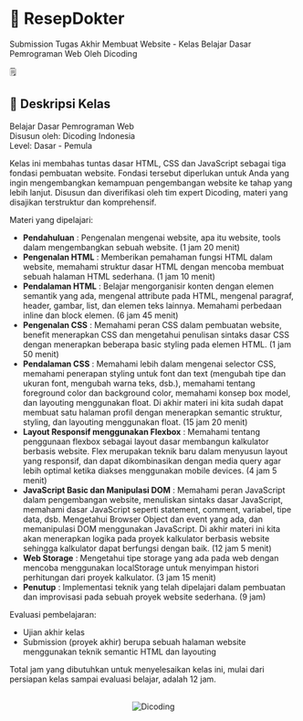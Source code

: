 # 📜 ResepDokter 

Submission Tugas Akhir Membuat Website - Kelas Belajar Dasar Pemrograman Web Oleh Dicoding

🗒️ 

## 🚀 Deskripsi Kelas

Belajar Dasar Pemrograman Web <br>
Disusun oleh: Dicoding Indonesia <br>
Level: Dasar - Pemula

Kelas ini membahas tuntas dasar HTML, CSS dan JavaScript sebagai tiga fondasi pembuatan website. Fondasi tersebut diperlukan untuk Anda yang ingin mengembangkan kemampuan pengembangan website ke tahap yang lebih lanjut. Disusun dan diverifikasi oleh tim expert Dicoding, materi yang disajikan terstruktur dan komprehensif.

Materi yang dipelajari:

- **Pendahuluan** : Pengenalan mengenai website, apa itu website, tools dalam mengembangkan sebuah website. (1 jam 20 menit)
- **Pengenalan HTML** : Memberikan pemahaman fungsi HTML dalam website, memahami struktur dasar HTML dengan mencoba membuat sebuah halaman HTML sederhana. (1 jam 10 menit)
- **Pendalaman HTML** : Belajar mengorganisir konten dengan elemen semantik yang ada, mengenal attribute pada HTML, mengenal paragraf, header, gambar, list, dan elemen teks lainnya. Memahami perbedaan inline dan block elemen. (6 jam 45 menit)
- **Pengenalan CSS** : Memahami peran CSS dalam pembuatan website, benefit menerapkan CSS dan mengetahui penulisan sintaks dasar CSS dengan menerapkan beberapa basic styling pada elemen HTML. (1 jam 50 menit)
- **Pendalaman CSS** : Memahami lebih dalam mengenai selector CSS, memahami penerapan styling untuk font dan text (mengubah tipe dan ukuran font, mengubah warna teks, dsb.), memahami tentang foreground color dan background color, memahami konsep box model, dan layouting menggunakan float. Di akhir materi ini kita sudah dapat membuat satu halaman profil dengan menerapkan semantic struktur, styling, dan layouting menggunakan float. (15 jam 20 menit)
- **Layout Responsif menggunakan Flexbox** : Memahami tentang penggunaan flexbox sebagai layout dasar membangun kalkulator berbasis website. Flex merupakan teknik baru dalam menyusun layout yang responsif, dan dapat dikombinasikan dengan media query agar lebih optimal ketika diakses menggunakan mobile devices. (4 jam 5 menit)
- **JavaScript Basic dan Manipulasi DOM** : Memahami peran JavaScript dalam pengembangan website, menuliskan sintaks dasar JavaScript, memahami dasar JavaScript seperti statement, comment, variabel, tipe data, dsb. Mengetahui Browser Object dan event yang ada, dan memanipulasi DOM menggunakan JavaScript. Di akhir materi ini kita akan menerapkan logika pada proyek kalkulator berbasis website sehingga kalkulator dapat berfungsi dengan baik. (12 jam 5 menit)
- **Web Storage** : Mengetahui tipe storage yang ada pada web dengan mencoba menggunakan localStorage untuk menyimpan histori perhitungan dari proyek kalkulator. (3 jam 15 menit)
- **Penutup** : Implementasi teknik yang telah dipelajari dalam pembuatan dan improvisasi pada sebuah proyek website sederhana. (9 jam)

Evaluasi pembelajaran:

- Ujian akhir kelas
- Submission (proyek akhir) berupa sebuah halaman website menggunakan teknik semantic HTML dan layouting

Total jam yang dibutuhkan untuk menyelesaikan kelas ini, mulai dari persiapan kelas sampai evaluasi belajar, adalah 12 jam.

<br>

<div align="center">
  <img src="https://user-images.githubusercontent.com/95717485/188485715-3df87399-273d-4760-8c09-f67a7c908e22.png" alt="Dicoding">
</div>